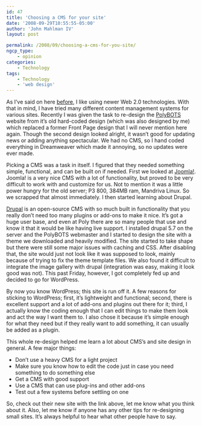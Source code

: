 ```yaml
---
id: 47
title: 'Choosing a CMS for your site'
date: '2008-09-29T10:55:55-05:00'
author: 'John Mahlman IV'
layout: post

permalink: /2008/09/choosing-a-cms-for-you-site/
ngcp_type:
    - opinion
categories:
    - Technology
tags:
    - Technology
    - 'web design'
---
```


As I’ve said on here [before](http://yearofthegeek.net/?p=37), I like using newer Web 2.0 technologies. With that in mind, I have tried many different content management systems for various sites. Recently I was given the task to re-design the [PolyBOTS](http://polybots.poly.edu/) website from it’s old hard-coded design (which was also designed by me) which replaced a former Front Page design that I will never mention here again. Though the second design looked alright, it wasn’t good for updating news or adding anything spectacular. We had no CMS, so I hand coded everything in Dreamweaver which made it annoying, so no updates were ever made.

Picking a CMS was a task in itself. I figured that they needed something simple, functional, and can be built on if needed. First we looked at [Joomla!](http://www.joomla.org/). Joomla! is a very nice CMS with a lot of functionality, but proved to be very difficult to work with and customize for us. Not to mention it was a little power hungry for the old server; P3 800, 384MB ram, Mandriva Linux. So we scrapped that almost immediately. I then started learning about Drupal.

[Drupal](http://www.drupal.org) is an open-source CMS with so much built in functionality that you really don’t need too many plugins or add-ons to make it nice. It’s got a huge user base, and even at Poly there are so many people that use and know it that it would be like having live support. I installed drupal 5.7 on the server and the PolyBOTS webmaster and I started to design the site with a theme we downloaded and heavily modified. The site started to take shape but there were still some major issues with caching and CSS. After disabling that, the site would just not look like it was supposed to look, mainly because of trying to fix the theme template files. We also found it difficult to integrate the image gallery with drupal (integration was easy, making it look good was not). This past Friday, however, I got completely fed up and decided to go for WordPress.

By now you know WordPress; this site is run off it. A few reasons for sticking to WordPress; first, it’s lightweight and functional; second, there is excellent support and a lot of add-ons and plugins out there for it; third, I actually know the coding enough that I can edit things to make them look and act the way I want them to. I also chose it because it’s simple enough for what they need but if they really want to add something, it can usually be added as a plugin.

This whole re-design helped me learn a lot about CMS’s and site design in general. A few major things:

- Don’t use a heavy CMS for a light project
- Make sure you know how to edit the code just in case you need something to do something else
- Get a CMS with good support
- Use a CMS that can use plug-ins and other add-ons
- Test out a few systems before settling on one

So, check out their new site with the link above, let me know what you think about it. Also, let me know if anyone has any other tips for re-designing small sites. It’s always helpful to hear what other people have to say.